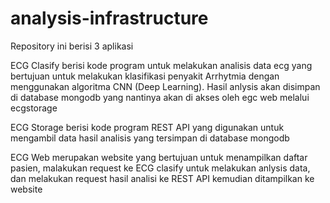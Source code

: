 # analysis-infrastructure
Repository ini berisi 3 aplikasi

ECG Clasify berisi kode program untuk melakukan analisis data ecg yang bertujuan untuk melakukan klasifikasi penyakit Arrhytmia dengan menggunakan algoritma CNN (Deep Learning). Hasil anlysis akan disimpan di database mongodb yang nantinya akan di akses oleh egc web melalui ecgstorage

ECG Storage berisi kode program REST API yang digunakan untuk mengambil data hasil analisis yang tersimpan di database mongodb

ECG Web merupakan website yang bertujuan untuk menampilkan daftar pasien, malakukan request ke ECG clasify untuk melakukan anlysis data, dan melakukan request hasil analisi ke REST API kemudian ditampilkan ke website
